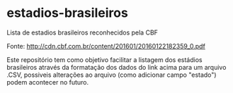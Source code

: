 # estadios-brasileiros
Lista de estadios brasileiros reconhecidos pela CBF

Fonte: http://cdn.cbf.com.br/content/201601/20160122182359_0.pdf

Este repositório tem como objetivo facilitar a listagem dos estádios brasileiros através da formatação dos dados do link acima para um arquivo .CSV, possiveis alterações ao arquivo (como adicionar campo "estado") podem acontecer no futuro.
